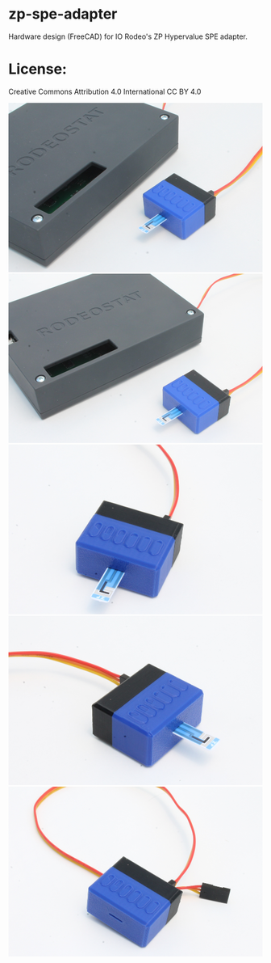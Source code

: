 # zp-spe-adapter 

Hardware design (FreeCAD) for IO Rodeo's ZP Hypervalue SPE adapter. 

# License: 
Creative Commons Attribution 4.0 International CC BY 4.0

![screenshot](images/zp_adapter_1.png)
![screenshot](images/zp_adapter_2.png)
![screenshot](images/zp_adapter_3.png)
![screenshot](images/zp_adapter_4.png)
![screenshot](images/zp_adapter_5.png)




